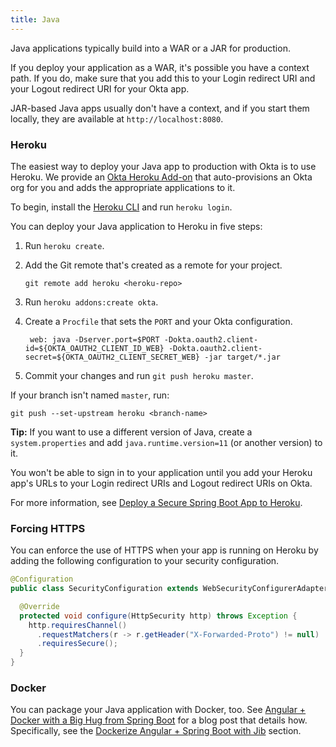 ```yaml
---
title: Java
---
```


Java applications typically build into a WAR or a JAR for production.

If you deploy your application as a WAR, it's possible you have a context path. If you do, make sure that you add this to your Login redirect URI and your Logout redirect URI for your Okta app.

<!--
// todo: show how to do this with the Okta CLI
-->

JAR-based Java apps usually don't have a context, and if you start them locally, they are available at `http://localhost:8080`.

### Heroku

The easiest way to deploy your Java app to production with Okta is to use Heroku. We provide an [Okta Heroku Add-on](https://devcenter.heroku.com/articles/okta) that auto-provisions an Okta org for you and adds the appropriate applications to it.

To begin, install the [Heroku CLI](https://devcenter.heroku.com/articles/heroku-cli) and run `heroku login`.

You can deploy your Java application to Heroku in five steps:

1. Run `heroku create`.
2. Add the Git remote that's created as a remote for your project.

       git remote add heroku <heroku-repo>

3. Run `heroku addons:create okta`.
4. Create a `Procfile` that sets the `PORT` and your Okta configuration.

        web: java -Dserver.port=$PORT -Dokta.oauth2.client-id=${OKTA_OAUTH2_CLIENT_ID_WEB} -Dokta.oauth2.client-secret=${OKTA_OAUTH2_CLIENT_SECRET_WEB} -jar target/*.jar

5. Commit your changes and run `git push heroku master`.

If your branch isn't named `master`, run:

```
git push --set-upstream heroku <branch-name>
```

**Tip:** If you want to use a different version of Java, create a `system.properties` and add `java.runtime.version=11` (or another version) to it.

You won't be able to sign in to your application until you add your Heroku app's URLs to your Login redirect URIs and Logout redirect URIs on Okta.

For more information, see [Deploy a Secure Spring Boot App to Heroku](https://developer.okta.com/blog/2020/08/31/spring-boot-heroku).

### Forcing HTTPS

You can enforce the use of HTTPS when your app is running on Heroku by adding the following configuration to your security configuration.

```java
@Configuration
public class SecurityConfiguration extends WebSecurityConfigurerAdapter {

  @Override
  protected void configure(HttpSecurity http) throws Exception {
    http.requiresChannel()
      .requestMatchers(r -> r.getHeader("X-Forwarded-Proto") != null)
      .requiresSecure();
  }
}
```

### Docker

You can package your Java application with Docker, too. See [Angular + Docker with a Big Hug from Spring Boot](https://developer.okta.com/blog/2020/06/17/angular-docker-spring-boot) for a blog post that details how. Specifically, see the [Dockerize Angular + Spring Boot with Jib](https://developer.okta.com/blog/2020/06/17/angular-docker-spring-boot#dockerize-angular-spring-boot-with-jib) section.
